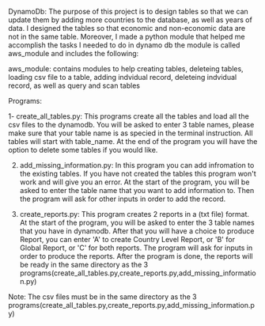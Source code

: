 
DynamoDb:
The purpose of this project is to design tables so that we can update them by adding more countries to the database, as well as years of data. I designed the tables so that economic and non-economic data are not in the same table. Moreover, I made a python module that helped me accomplish the tasks I needed to do in dynamo db the module is called aws_module and includes the following:

aws_module: contains modules to help creating tables, deleteing tables, loading csv file to a table, adding indvidual record, deleteing indvidual record, as well as query and scan tables

Programs:

1- create_all_tables.py:
This programs create all the tables and load all the csv files to the dynamodb. You will be asked to enter 3 table names, please make sure that your table name is as specied in the terminal instruction. All tables will start with <username>table_name. At the end of the program you will have the option to delete some tables if you would like.

2. add_missing_information.py:
In this program you can add infromation to the existing tables. If you have not created the tables this program won't work and will give you an error. At the start of the program, you will be asked to enter the table name that you want to add information to. Then the program will ask for other inputs in order to add the record.

3. create_reports.py:
This program creates 2 reports in a (txt file) format. At the start of the program, you will be asked to enter the 3 table names that you have in dynamodb. After that you will have a choice to produce Report, you can enter 'A' to create Country Level Report, or 'B' for Global Report, or 'C' for both reports. The program will ask for inputs in order to produce the reports. After the program is done, the reports will be ready in the same directory as the 3 programs(create_all_tables.py,create_reports.py,add_missing_information.py)


Note: The csv files must be in the same directory as the 3 programs(create_all_tables.py,create_reports.py,add_missing_information.py)
